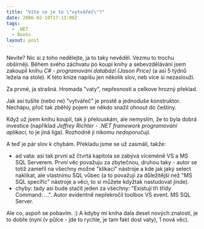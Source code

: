 ```yaml
---
title: "Víte co je to \"vytvářeč\"?"
date: 2006-02-18T17:13:00Z
tags:
  - .NET
  - Books
layout: post
---
```

Nevíte? Nic si z toho nedělejte, ja to taky nevěděl. Vezmu to trochu obšírněji. Během svého záchvatu po koupi knihy a sebevzdělávání jsem zakoupil knihu _C# - programování databází (Jason Price)_ (a asi 5 týdnů ležela na stole). K této knize napíšu jen několik slov, neb více si nezaslouží.

Za prvné, ja strašná. Hromada "vaty", nepřesností a celkove hrozný překlad.

Jak asi tušíte (nebo ne) "vytvářeč" je prostě a jednoduše konstruktor. Nechápu, přoč tak zběhlý pojem se někdo snažil ohnout do češtiny.

Když už jsem knihu koupil, tak ji přelouskám, ale nemyslím, že to byla dobrá investice (například _Jeffrey Richter - .NET framework programování aplikací_, to je jiná liga). Rozhodně ji nikomu _nedoporučuji_.

A teď je pár slov k chybám. Překladu jsme se už zasmáli, takže:

* ad vata: asi tak první až čtvrtá kapitola se zabývá víceméně VS a MS SQL Serverem. První věc považuju za zbytečnou, druhou taky - autor se totiž zameřil na všechny možné "klikací" nástroje a kde jak jaký select naklikat, ale vlastnímu SQL vůbec (a to považuji za důležitější než "MS SQL specific" nástroje a věci, to si můžete kdyžtak nastudovat jinde).
* chyby: tady asi bude stačit jeden za všechny: "Existují tři třídy Command: ...". Autor evidentně nepřekročil toolbox VS event. MS SQL Server.

Ale co, aspoň se pobavím. :) A kdyby mi kniha dala deset nových znalostí, je to dobře (nyní (v půlce - jde to rychle, je tam fakt dost vaty), 1 nová věc).
